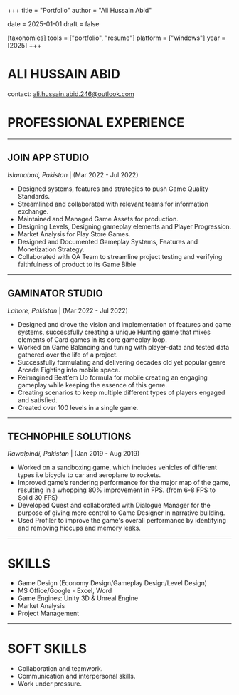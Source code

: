 +++
title = "Portfolio"
author = "Ali Hussain Abid"

date = 2025-01-01
draft = false

[taxonomies]
tools = ["portfolio", "resume"]
platform = ["windows"]
year = [2025]
+++
# ALI HUSSAIN ABID
contact: [ali.hussain.abid.246@outlook.com](mailto:ali.hussain.abid.246@outlook.com)

# PROFESSIONAL EXPERIENCE
---
## **JOIN APP STUDIO**
*Islamabad, Pakistan* | (Mar 2022 - Jul 2022)
+ Designed systems, features and strategies to push Game Quality Standards.
+ Streamlined and collaborated with relevant teams for information exchange.
+ Maintained and Managed Game Assets for production.
+ Designing Levels, Designing gameplay elements and Player Progression.
+ Market Analysis for Play Store Games.
+ Designed and Documented Gameplay Systems, Features and Monetization Strategy.
+ Collaborated with QA Team to streamline project testing and verifying faithfulness of product to its Game Bible

---
## **GAMINATOR STUDIO**
*Lahore, Pakistan* | (Mar 2022 - Jul 2022)
+ Designed and drove the vision and implementation of features and game systems, successfully creating a unique Hunting game that mixes elements of Card games in its core gameplay loop.
+ Worked on Game Balancing and tuning with player-data and tested data gathered over the life of a project.
+ Successfully formulating and delivering decades old yet popular genre Arcade Fighting into mobile space.
+ Reimagined Beat’em Up formula for mobile creating an engaging gameplay while keeping the essence of this genre.
+ Creating scenarios to keep multiple different types of players engaged and satisfied.
+ Created over 100 levels in a single game.

---
## **TECHNOPHILE SOLUTIONS**
*Rawalpindi, Pakistan* | (Jan 2019 - Aug 2019)
+ Worked on a sandboxing game, which includes vehicles of different types i.e bicycle to car and aeroplane to rockets.
+ Improved game’s rendering performance for the major map of the game, resulting in a whopping 80% improvement in FPS. (from 6-8 FPS to Solid 30 FPS)
+ Developed Quest and collaborated with Dialogue Manager for the purpose of giving more control to Game Designer in narrative building.
+ Used Profiler to improve the game's overall performance by identifying and removing hiccups and memory leaks.

---
# SKILLS
+ Game Design (Economy Design/Gameplay Design/Level Design)
+ MS Office/Google - Excel, Word
+ Game Engines: Unity 3D & Unreal Engine
+ Market Analysis
+ Project Management

---
# SOFT SKILLS
+ Collaboration and teamwork.
+ Communication and interpersonal skills.
+ Work under pressure.